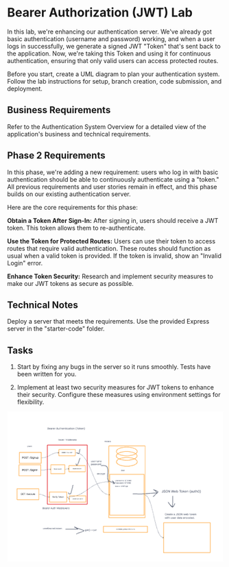 # Bearer Authorization (JWT) Lab

In this lab, we're enhancing our authentication server. We've already got basic authentication (username and password) working, and when a user logs in successfully, we generate a signed JWT "Token" that's sent back to the application. Now, we're taking this Token and using it for continuous authentication, ensuring that only valid users can access protected routes.

Before you start, create a UML diagram to plan your authentication system. Follow the lab instructions for setup, branch creation, code submission, and deployment.

## Business Requirements

Refer to the Authentication System Overview for a detailed view of the application's business and technical requirements.

## Phase 2 Requirements

In this phase, we're adding a new requirement: users who log in with basic authentication should be able to continuously authenticate using a "token." All previous requirements and user stories remain in effect, and this phase builds on our existing authentication server.

Here are the core requirements for this phase:

**Obtain a Token After Sign-In:** After signing in, users should receive a JWT token. This token allows them to re-authenticate.

**Use the Token for Protected Routes:** Users can use their token to access routes that require valid authentication. These routes should function as usual when a valid token is provided. If the token is invalid, show an "Invalid Login" error.

**Enhance Token Security:** Research and implement security measures to make our JWT tokens as secure as possible.

## Technical Notes

Deploy a server that meets the requirements.
Use the provided Express server in the "starter-code" folder.

## Tasks

1. Start by fixing any bugs in the server so it runs smoothly. Tests have been written for you.

2. Implement at least two security measures for JWT tokens to enhance their security. Configure these measures using environment settings for flexibility.

![UML Diagram](umldiagram.png)
